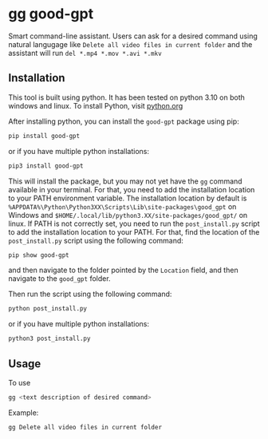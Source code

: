 # gg good-gpt
Smart command-line assistant. Users can ask for a desired command using natural langugage like `Delete all video files in current folder` and the assistant will run `del *.mp4 *.mov *.avi *.mkv`

## Installation
This tool is built using python. It has been tested on python 3.10 on both windows and linux.
To install Python, visit [python.org](https://www.python.org/downloads/)

After installing python, you can install the `good-gpt` package using pip:
```bash
pip install good-gpt
```
or if you have multiple python installations:
```bash
pip3 install good-gpt
```
This will install the package, but you may not yet have the `gg` command available in your terminal. For that, you need to add the installation location to your PATH environment variable.
The installation location by default is `%APPDATA%\Python\Python3XX\Scripts\Lib\site-packages\good_gpt` on Windows and `$HOME/.local/lib/python3.XX/site-packages/good_gpt/` on linux.
If PATH is not correctly set, you need to run the `post_install.py` script to add the installation location to your PATH.
For that, find the location of the `post_install.py` script using the following command:
```bash
pip show good-gpt
```
and then navigate to the folder pointed by the `Location` field, and then navigate to the `good_gpt` folder.

Then run the script using the following command:
```bash
python post_install.py
```
or if you have multiple python installations:
```bash
python3 post_install.py
```

## Usage
To use
```bash
gg <text description of desired command>
```

Example:
```bash
gg Delete all video files in current folder
```

